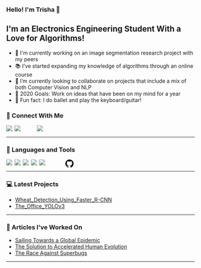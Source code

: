 ### Hello! I'm Trisha 👋

## I'm an Electronics Engineering Student With a Love for Algorithms!
- 🔬 I'm currently working on an image segmentation research project with my peers
- 📚 I’ve started expanding my knowledge of algorithms through an online course
- 👯 I’m currently looking to collaborate on projects that include a mix of both Computer Vision and NLP
- 📝 2020 Goals: Work on ideas that have been on my mind for a year
- 🎵 Fun fact: I do ballet and play the keyboard/guitar!

### 🙌 Connect With Me

   [1]: https://www.linkedin.com/in/trisha-anil/
   [2]: https://www.kaggle.com/trishaanil
   [3]: https://www.hackerrank.com/trishaviking
   [<img align="left" width="22px" src="https://cdn.jsdelivr.net/npm/simple-icons@v3/icons/linkedin.svg" />][1]
   [<img align="left" width="60px" src="https://upload.wikimedia.org/wikipedia/commons/7/7c/Kaggle_logo.png" />][2]
   [<img align="left" width="22px" src="https://upload.wikimedia.org/wikipedia/commons/thumb/4/40/HackerRank_Icon-1000px.png/330px-HackerRank_Icon-1000px.png" />][3]
   
<br />

---

### 🔧 Languages and Tools

   <img align="left" width="22px" src="https://github.com/isocpp/logos/blob/master/cpp_logo.svg" />
   <img align="left" width="22px" src="https://upload.wikimedia.org/wikipedia/commons/c/c3/Python-logo-notext.svg" />
   <img align="left" width="22px" src="https://github.com/valohai/ml-logos/blob/master/tensorflow-tf.svg" />
   <img align="left" width="22px" src="https://github.com/valohai/ml-logos/blob/master/keras.svg" />
   <img align="left" width="70px" src="https://github.com/valohai/ml-logos/blob/master/pytorch.svg" />
   <img align="left" width="22px" src="https://raw.githubusercontent.com/github/explore/78df643247d429f6cc873026c0622819ad797942/topics/github/github.png" />
   
<br />

---

### 💻 Latest Projects
<!-- BLOG-POST-LIST:START -->
- [Wheat_Detection_Using_Faster_R-CNN](https://github.com/trisha-c-a/Wheat_Detection_Using_Faster_R-CNN)
- [The_Office_YOLOv3](https://github.com/trisha-c-a/The_Office_YOLOv3)
<!-- BLOG-POST-LIST:END -->

---

### 📕 Articles I've Worked On
<!-- BLOG-POST-LIST:START -->
- [Sailing Towards a Global Epidemic](https://themitpost.com/sailing-towards-global-epidemic/)
- [The Solution to Accelerated Human Evolution](https://themitpost.com/solution-accelerated-human-evolution/)
- [The Race Against Superbugs](https://themitpost.com/the-race-against-superbugs/)
<!-- BLOG-POST-LIST:END -->

---
